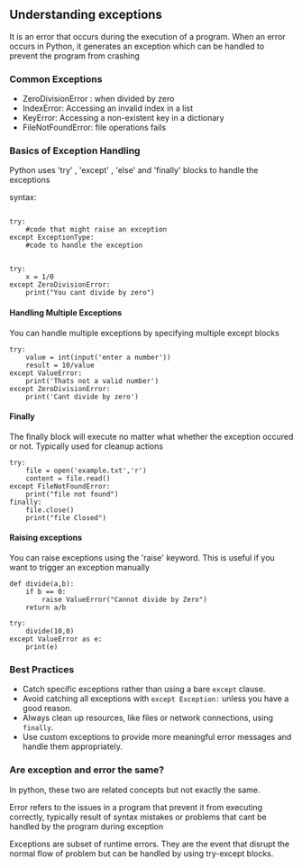 
## Understanding exceptions

It is an error that occurs during the execution of a program. When an error occurs in Python, it generates an exception which can be handled to prevent the program from crashing


### Common Exceptions

- ZeroDivisionError : when divided by zero
- IndexError: Accessing an invalid index in a list
- KeyError: Accessing a non-existent key in a dictionary
- FileNotFoundError: file operations fails


### Basics of Exception Handling

Python uses 'try' , 'except' , 'else' and 'finally' blocks to handle the exceptions


syntax:
```

try:
	#code that might raise an exception
except ExceptionType:
	#code to handle the exception
	
```

```
try:
	x = 1/0
except ZeroDivisionError:
	print("You cant divide by zero")
```


#### **Handling Multiple Exceptions**

You can handle multiple exceptions by specifying multiple except blocks

```
try:
	value = int(input('enter a number'))
	result = 10/value
except ValueError:
	print('Thats not a valid number')
except ZeroDivisionError:
	print('Cant divide by zero')
```


#### **Finally**

The finally block will execute no matter what whether the exception occured or not.
Typically used for cleanup actions

```
try:
	file = open('example.txt','r')
	content = file.read()
except FileNotFoundError:
	print("file not found")
finally:
	file.close()
	print("file Closed")
```


#### **Raising exceptions**

You can raise exceptions using the 'raise' keyword. This is useful if you want to trigger an exception manually

```
def divide(a,b):
	if b == 0:
		raise ValueError("Cannot divide by Zero")
	return a/b
	
try:
	divide(10,0)
except ValueError as e:
	print(e)
```

### Best Practices

- Catch specific exceptions rather than using a bare `except` clause.
- Avoid catching all exceptions with `except Exception:` unless you have a good reason.
- Always clean up resources, like files or network connections, using `finally`.
- Use custom exceptions to provide more meaningful error messages and handle them appropriately.


### Are exception and error the same?

In python, these two are related concepts but not exactly the same.

Error refers to the issues in a program that prevent it from executing correctly,
typically result of syntax mistakes or problems that cant be handled by the program during exception

Exceptions are subset of runtime errors. They are the event that disrupt the normal flow of problem but can be handled by using try-except blocks.
